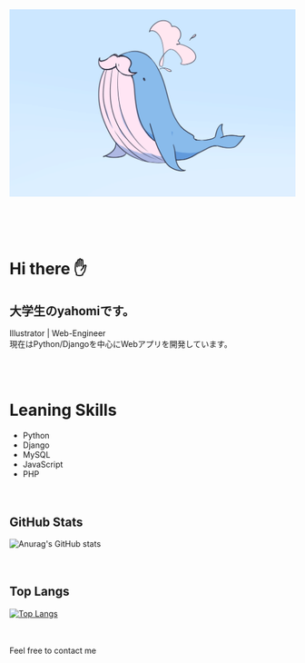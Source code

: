 <img src="kujira-hige.png">
</img>

<br><br><br>

# Hi there ✋
## 大学生のyahomiです。<br>
Illustrator | Web-Engineer<br>
現在はPython/Djangoを中心にWebアプリを開発しています。<br>
<br><br><br>

# Leaning Skills
- Python
- Django
- MySQL
- JavaScript
- PHP
<br><br><br>

## GitHub Stats
![Anurag's GitHub stats](https://github-readme-stats.vercel.app/api?username=yahomi-jp&show_icons=true&theme=dracula)
<br><br><br>

## Top Langs 
[![Top Langs](https://github-readme-stats.vercel.app/api/top-langs/?username=yahomi-jp&layout=compact&theme=dracula)](https://github.com/anuraghazra/github-readme-stats)
<br><br><br>

Feel free to contact me


